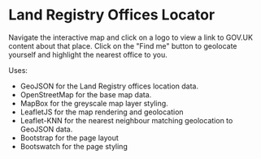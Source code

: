 Land Registry Offices Locator
==========

Navigate the interactive map and click on a logo to view a link to GOV.UK content about that place. Click on the "Find me" button to geolocate yourself and highlight the nearest office to you.

Uses:
* GeoJSON for the Land Registry offices location data.
* OpenStreetMap for the base map data.
* MapBox for the greyscale map layer styling.
* LeafletJS for the map rendering and geolocation
* Leaflet-KNN for the nearest neighbour matching geolocation to GeoJSON data.
* Bootstrap for the page layout
* Bootswatch for the page styling
